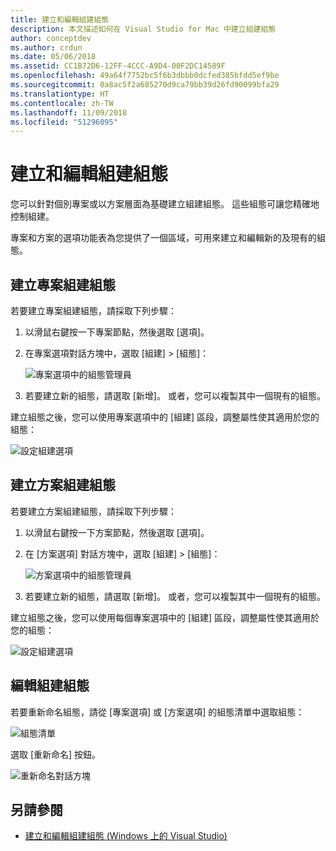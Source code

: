 ```yaml
---
title: 建立和編輯組建組態
description: 本文描述如何在 Visual Studio for Mac 中建立組建組態
author: conceptdev
ms.author: crdun
ms.date: 05/06/2018
ms.assetid: CC1B72D6-12FF-4CCC-A9D4-00F2DC14589F
ms.openlocfilehash: 49a64f7752bc5f6b3dbbb0dcfed385bfdd5ef9be
ms.sourcegitcommit: 0a8ac5f2a685270d9ca79bb39d26fd90099bfa29
ms.translationtype: HT
ms.contentlocale: zh-TW
ms.lasthandoff: 11/09/2018
ms.locfileid: "51296095"
---
```

# <a name="creating-and-editing-build-configurations"></a>建立和編輯組建組態

您可以針對個別專案或以方案層面為基礎建立組建組態。 這些組態可讓您精確地控制組建。

專案和方案的選項功能表為您提供了一個區域，可用來建立和編輯新的及現有的組態。

## <a name="creating-a-project-build-configurations"></a>建立專案組建組態

若要建立專案組建組態，請採取下列步驟：

1. 以滑鼠右鍵按一下專案節點，然後選取 [選項]。

2. 在專案選項對話方塊中，選取 [組建] > [組態]：

    ![專案選項中的組態管理員](media/create-and-edit-configurations-image2.png)

3. 若要建立新的組態，請選取 [新增]。 或者，您可以複製其中一個現有的組態。

建立組態之後，您可以使用專案選項中的 [組建] 區段，調整屬性使其適用於您的組態：

![設定組建選項](media/create-and-edit-configurations-image3.png)

## <a name="creating-a-solution-build-configuration"></a>建立方案組建組態

若要建立方案組建組態，請採取下列步驟：

1. 以滑鼠右鍵按一下方案節點，然後選取 [選項]。

2. 在 [方案選項] 對話方塊中，選取 [組建] > [組態]：

    ![方案選項中的組態管理員](media/create-and-edit-configurations-image1.png)

3. 若要建立新的組態，請選取 [新增]。 或者，您可以複製其中一個現有的組態。

建立組態之後，您可以使用每個專案選項中的 [組建] 區段，調整屬性使其適用於您的組態：

![設定組建選項](media/create-and-edit-configurations-image3.png)

## <a name="editing-a-build-configuration"></a>編輯組建組態

若要重新命名組態，請從 [專案選項] 或 [方案選項] 的組態清單中選取組態：

![組態清單](media/create-and-edit-configurations-image4.png)

選取 [重新命名] 按鈕。

![重新命名對話方塊](media/create-and-edit-configurations-image5.png)

## <a name="see-also"></a>另請參閱

- [建立和編輯組建組態 (Windows 上的 Visual Studio)](/visualstudio/ide/how-to-create-and-edit-configurations)